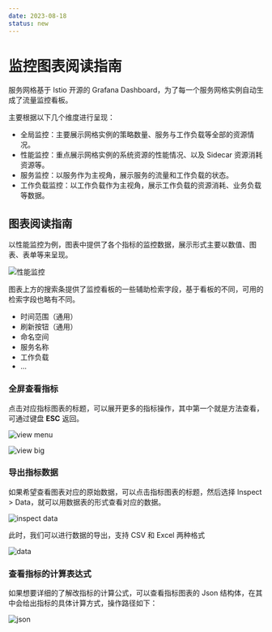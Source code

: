 ```yaml
---
date: 2023-08-18
status: new
---
```


# 监控图表阅读指南

服务网格基于 Istio 开源的 Grafana Dashboard，为了每一个服务网格实例自动生成了流量监控看板。

主要根据以下几个维度进行呈现：

- 全局监控：主要展示网格实例的策略数量、服务与工作负载等全部的资源情况。
- 性能监控：重点展示网格实例的系统资源的性能情况、以及 Sidecar 资源消耗资源等。
- 服务监控：以服务作为主视角，展示服务的流量和工作负载的状态。
- 工作负载监控：以工作负载作为主视角，展示工作负载的资源消耗、业务负载等数据。

## 图表阅读指南

以性能监控为例，图表中提供了各个指标的监控数据，展示形式主要以数值、图表、表单等来呈现。

![性能监控](https://docs.daocloud.io/daocloud-docs-images/docs/zh/docs/mspider/user-guide/images/indicator-readtips1.png)

图表上方的搜索条提供了监控看板的一些辅助检索字段，基于看板的不同，可用的检索字段也略有不同。

- 时间范围（通用）
- 刷新按钮（通用）
- 命名空间
- 服务名称
- 工作负载
- ...

### 全屏查看指标

点击对应指标图表的标题，可以展开更多的指标操作，其中第一个就是方法查看，可通过键盘 **ESC** 返回。

![view menu](https://docs.daocloud.io/daocloud-docs-images/docs/zh/docs/mspider/user-guide/images/indicator-readtips2.png)

![view big](https://docs.daocloud.io/daocloud-docs-images/docs/zh/docs/mspider/user-guide/images/indicator-readtips3.png)

### 导出指标数据

如果希望查看图表对应的原始数据，可以点击指标图表的标题，然后选择 Inspect > Data，就可以用数据表的形式查看对应的数据。

![inspect data](https://docs.daocloud.io/daocloud-docs-images/docs/zh/docs/mspider/user-guide/images/indicator-readtips4.png)

此时，我们可以进行数据的导出，支持 CSV 和 Excel 两种格式

![data](https://docs.daocloud.io/daocloud-docs-images/docs/zh/docs/mspider/user-guide/images/indicator-readtips5.png)

### 查看指标的计算表达式

如果想要详细的了解改指标的计算公式，可以查看指标图表的 Json 结构体，在其中会给出指标的具体计算方式，操作路径如下：

![json](https://docs.daocloud.io/daocloud-docs-images/docs/zh/docs/mspider/user-guide/images/indicator-readtips6.png)

